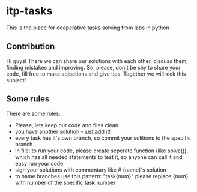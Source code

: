 # itp-tasks
This is the place for cooperative tasks solving from labs in python

## Contribution
Hi guys! There we can share our solutions with each other, discuss them, finding mistakes and improving. So, please, don't be shy to share your code, fill free to make adjuctions and give tips. Together we will kick this subject!

## Some rules
There are some rules:
- Please, lets keep our code and files clean
- you have another solution - just add it!
- every task has it's own branch, so commit your solitions to the specific branch
- in file: to run your code, please create seperate function (like solve()), which has all needed statements to test it, so anyone can call it and easy run your code
- sign your solutions with commentary like # {name}'s solution
- to name branches use this pattern: "task{num}" please replace {num} with number of the specific task number  
